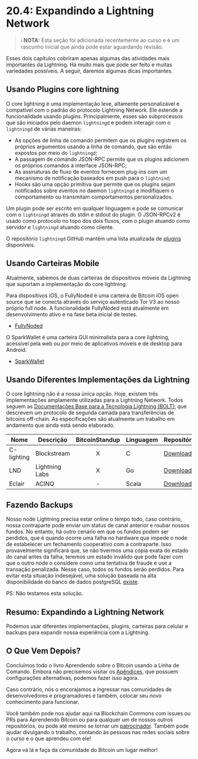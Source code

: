 # 20.4: Expandindo a Lightning Network

> :information_source: **NOTA:** Esta seção foi adicionada recentemente ao curso e é um rascunho inicial que ainda pode estar aguardando revisão.

Esses dois capítulos cobriram apenas algumas das atividades mais importantes da Lightning. Há muito mais que pode ser feito e muitas variedades possíveis. A seguir, daremos algumas dicas importantes.

## Usando Plugins core lightning

O core lightning é uma implementação leve, altamente personalizável e compatível com o padrão do protocolo Lightning Network. Ele estende a funcionalidade usando plugins. Principalmente, esses são subprocessos que são iniciados pelo daemon `lightningd` e podem interagir com o `lightningd` de várias maneiras:

* As opções de linha de comando permitem que os plugins registrem os próprios argumentos usando a linha de comando, que são então expostos por meio do `lightningd`;
* A passagem de comando JSON-RPC permite que os plugins adicionem os próprios comandos à interface JSON-RPC;
* As assinaturas de fluxo de eventos fornecem plug-ins com um mecanismo de notificação baseados em push para o `lightnind`;
* Hooks são uma opção primitiva que permite que os plugins sejam notificados sobre eventos no daemon `lightningd` e modifiquem o comportamento ou transmitam comportamentos personalizados.

Um plugin pode ser escrito em qualquer linguagem e pode se comunicar com o `lightningd` através do stdin e stdout do plugin. O JSON-RPCv2 é usado como protocolo no topo dos dois fluxos, com o plugin atuando como servidor e `lightningd` atuando como cliente.

O repositório `lightningd` GitHub mantém uma lista atualizada de [plugins](https://github.com/lightningd/plugins) disponíveis.

## Usando Carteiras Mobile

Atualmente, sabemos de duas carteiras de dispositivos móveis da Lightning que suportam a implementação do core lightning.

Para dispositivos iOS, o FullyNoded é uma carteira de Bitcoin iOS open source que se conecta através do serviço autenticado Tor V3 ao nosso próprio full node. A funcionalidade FullyNoded está atualmente em desenvolvimento ativo e na fase beta inicial de testes.

* [FullyNoded](https://github.com/Fonta1n3/FullyNoded/blob/master/Docs/Lightning.md)

O SparkWallet é uma carteira GUI minimalista para a core lightning, acessível pela web ou por meio de aplicativos móveis e de desktop para Android.

* [SparkWallet](https://github.com/shesek/spark-wallet)

## Usando Diferentes Implementações da Lightning

O core lightning não é a nossa única opção. Hoje, existem três implementações amplamente utilizadas para a Lightning Network. Todos seguem as [Documentações Base para a Tecnologia Lightning (BOLT)](https://github.com/lightningnetwork/lightning-rfc), que descrevem um protocolo de segunda camada para transferências de bitcoins off-chain. As especificações são atualmente um trabalho em andamento que ainda está sendo elaborado.

| Nome  | Descrição | BitcoinStandup | Linguagem | Repositório |
| ------------- | ------------- | :---: | ------------- | ------------- |
| C-lighting  | Blockstream  | X | C | [Download](https://github.com/ElementsProject/lightning) |
| LND  | Lightning Labs  | X | Go | [Download](https://github.com/lightningnetwork/lnd) |
| Eclair  | ACINQ  | - | Scala | [Download](https://github.com/ACINQ/eclair) |

## Fazendo Backups

Nosso node Lightning precisa estar online o tempo todo, caso contrário, nossa contraparte pode enviar um status de canal anterior e roubar nossos fundos. No entanto, há outro cenário em que os fundos podem ser perdidos, que é quando ocorre uma falha no hardware que impede o node de estabelecer um fechamento cooperativo com a contraparte. Isso provavelmente significará que, se não tivermos uma cópia exata do estado do canal antes da falha, teremos um estado inválido que pode fazer com que o outro node o considere como uma tentativa de fraude e use a transação penalizada. Nesse caso, todos os fundos serão perdidos. Para evitar esta situação indesejável, uma solução baseada na alta disponibilidade do banco de dados postgreSQL [existe](https://github.com/gabridome/docs/blob/master/c-lightning_with_postgresql_reliability.md).

PS: Não testamos esta solução.

## Resumo: Expandindo a Lightning Network

Podemos usar diferentes implementações, plugins, carteiras para celular e backups para expandir nossa experiência com a Lightning.

## O Que Vem Depois?

Concluímos todo o livro Aprendendo sobre o Bitcoin usando a Linha de Comando. Embora não precisemos visitar os [Apêndices](A0_Appendices.md), que possuem configurações alternativas, podemos fazer isso agora.

Caso contrário, nós o encorajamos a ingressar nas comunidades de desenvolvedores e programadores e também, colocar seu novo conhecimento para funcionar.

Você também pode nos ajudar aqui na Blockchain Commons com issues ou PRs para Aprendendo Bitcoin ou para qualquer um de nossos outros repositórios, ou pode até mesmo se tornar um [patrocinador](https://github.com/sponsors/BlockchainCommons). Também pode ajudar divulgando o trabalho, contando às pessoas nas redes sociais sobre o curso e o que aprendeu com ele!

Agora vá lá e faça da comunidade do Bitcoin um lugar melhor!

